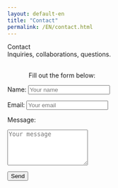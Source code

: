 ```yaml
---
layout: default-en
title: "Contact"
permalink: /EN/contact.html
---
```


<!-- Main Title, using the 'titulo' class -->
<div class="titulo">Contact</div>

<!-- Descriptive text, using the 'subtitulo' class -->
<div class="subtitulo">
    Inquiries, collaborations, questions.
</div>

<br>
<p class="subtitulo2" style="margin-left: 3rem;">Fill out the form below:</p>
<form class="contact-form" 
      action="https://formsubmit.co/e.garnicasanchez@gmail.com" 
      method="POST">
  
  <!-- Form fields -->

  <label for="name">Name:</label>
  <input type="text" id="name" name="name" required placeholder="Your name">

  <label for="email">Email:</label>
  <input type="email" id="email" name="email" required placeholder="Your email">

  <label for="message">Message:</label>
  <textarea id="message" name="message" rows="5" required placeholder="Your message"></textarea>

  <!-- Submit button -->
  <button type="submit">Send</button>

  <!-- Optional hidden fields to configure the form -->
  <!-- _next: Absolute URL of your thank you page -->
  <input type="hidden" name="_next" value="https://eggs-artesvisuales.github.io/EN/thankyou.html">
  <!-- _captcha: Disable verification -->
  <input type="hidden" name="_captcha" value="false">
</form>
<br><br><br>

